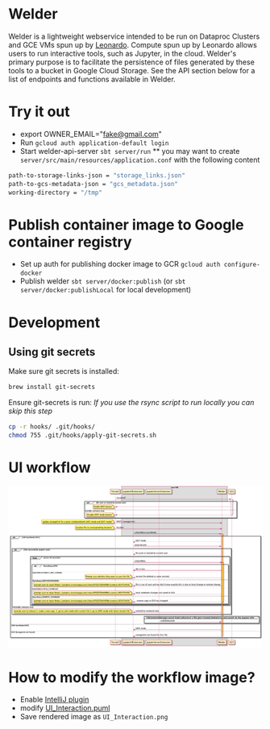 # Welder

Welder is a lightweight webservice intended to be run on Dataproc Clusters and GCE VMs spun up by [Leonardo](https://github.com/DataBiosphere/leonardo). Compute spun up by Leonardo allows users to run interactive tools, such as Jupyter, in the cloud. Welder's primary purpose is to facilitate the persistence of files generated by these tools to a bucket in Google Cloud Storage. See the API section below for a list of endpoints and functions available in Welder.

# Try it out

* export OWNER_EMAIL="fake@gmail.com"
* Run `gcloud auth application-default login`
* Start welder-api-server `sbt server/run`
** you may want to create `server/src/main/resources/application.conf` with the following content
```bash
path-to-storage-links-json = "storage_links.json"
path-to-gcs-metadata-json = "gcs_metadata.json"
working-directory = "/tmp"
```

# Publish container image to Google container registry
* Set up auth for publishing docker image to GCR
`gcloud auth configure-docker`
* Publish welder
`sbt server/docker:publish` (or `sbt server/docker:publishLocal` for local development)

# Development

## Using git secrets
Make sure git secrets is installed:
```bash
brew install git-secrets
```
Ensure git-secrets is run:
<i>If you use the rsync script to run locally you can skip this step</i>
```bash
cp -r hooks/ .git/hooks/
chmod 755 .git/hooks/apply-git-secrets.sh
```

# UI workflow
![UI workflow](UI_Interaction.png)

# How to modify the workflow image?
* Enable [IntelliJ plugin](https://plugins.jetbrains.com/plugin/7017-plantuml-integration)
* modify [UI_Interaction.puml](server/src/main/resources/UI_Interaction.puml)
* Save rendered image as `UI_Interaction.png`
